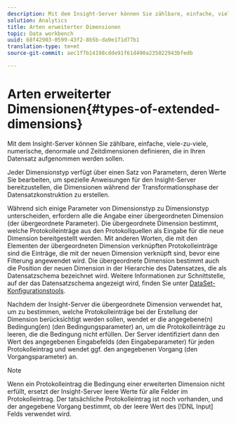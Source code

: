 ```yaml
---
description: Mit dem Insight-Server können Sie zählbare, einfache, viele-zu-viele, numerische, denormale und Zeitdimensionen definieren, die in Ihren Datensatz aufgenommen werden sollen.
solution: Analytics
title: Arten erweiterter Dimensionen
topic: Data workbench
uuid: 68f42903-0599-43f2-8b5b-da9e171d77b1
translation-type: tm+mt
source-git-commit: aec1f7b14198cdde91f61d490a235022943bfedb

---
```



# Arten erweiterter Dimensionen{#types-of-extended-dimensions}

Mit dem Insight-Server können Sie zählbare, einfache, viele-zu-viele, numerische, denormale und Zeitdimensionen definieren, die in Ihren Datensatz aufgenommen werden sollen.

Jeder Dimensionstyp verfügt über einen Satz von Parametern, deren Werte Sie bearbeiten, um spezielle Anweisungen für den Insight-Server bereitzustellen, die Dimensionen während der Transformationsphase der Datensatzkonstruktion zu erstellen.

Während sich einige Parameter von Dimensionstyp zu Dimensionstyp unterscheiden, erfordern alle die Angabe einer übergeordneten Dimension (der übergeordnete Parameter). Die übergeordnete Dimension bestimmt, welche Protokolleinträge aus den Protokollquellen als Eingabe für die neue Dimension bereitgestellt werden. Mit anderen Worten, die mit den Elementen der übergeordneten Dimension verknüpften Protokolleinträge sind die Einträge, die mit der neuen Dimension verknüpft sind, bevor eine Filterung angewendet wird. Die übergeordnete Dimension bestimmt auch die Position der neuen Dimension in der Hierarchie des Datensatzes, die als Datensatzschema bezeichnet wird. Weitere Informationen zur Schnittstelle, auf der das Datensatzschema angezeigt wird, finden Sie unter [DataSet-Konfigurationstools](../../../../home/c-dataset-const-proc/c-dataset-config-tools/c-dataset-config-tools.md#concept-6e058b7691834cf79dcfd1573f78d4f5).

Nachdem der Insight-Server die übergeordnete Dimension verwendet hat, um zu bestimmen, welche Protokolleinträge bei der Erstellung der Dimension berücksichtigt werden sollen, wendet er die angegebene(n) Bedingung(en) (den Bedingungsparameter) an, um die Protokolleinträge zu leeren, die die Bedingung nicht erfüllen. Der Server identifiziert dann den Wert des angegebenen Eingabefelds (den Eingabeparameter) für jeden Protokolleintrag und wendet ggf. den angegebenen Vorgang (den Vorgangsparameter) an.

>[!NOTE]
>
>Wenn ein Protokolleintrag die Bedingung einer erweiterten Dimension nicht erfüllt, ersetzt der Insight-Server leere Werte für alle Felder im Protokolleintrag. Der tatsächliche Protokolleintrag ist noch vorhanden, und der angegebene Vorgang bestimmt, ob der leere Wert des [!DNL Input] Felds verwendet wird.

